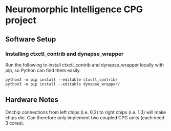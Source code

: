 # Neuromorphic Intelligence CPG project

## Software Setup

### Installing ctxctl_contrib and dynapse_wrapper

Run the following to install ctxctl_contrib and dynapse_wrapper locally with pip, so Python can find them easily.

```
python3 -m pip install --editable ctxctl_contrib/
python3 -m pip install --editable dynapse_wrapper/
```

## Hardware Notes

Onchip connections from left chips (i.e. 0,2) to right chips (i.e. 1,3) will make chips die. Can therefore only implement two coupled CPG units (each need 3 cores).
